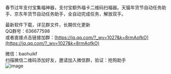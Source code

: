 春节过年支付宝集福神器，支付宝额外福卡二维码扫福器。天猫年货节自动任务助手、京东年货节自动任务助手，全自动完成任务，解放双手。 
   
   
最新软件下载，详见群文件，长期优化更新  
QQ群号：636677598  
或者直接点击链接加群：[https://jq.qq.com/?_wv=1027&k=8rmAofkO](https://jq.qq.com/?_wv=1027&k=8rmAofkO)  
  
微信：baohuikf  
扫描微信二维码添加好友，邀请加入微信群，验证：抢购助手  
![image](https://github.com/yunyunv/qianggou/blob/main/weixin.jpg)  
 
